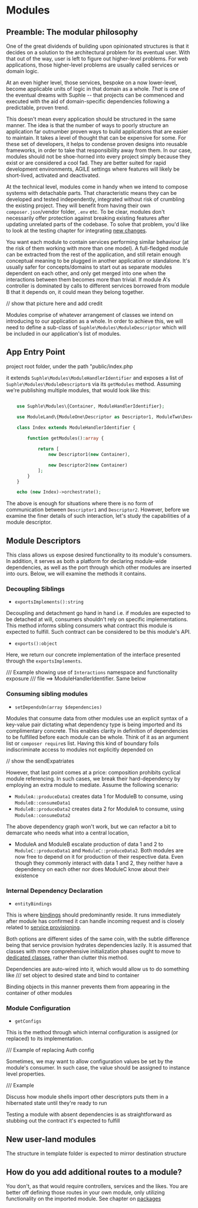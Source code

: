 # Modules

## Preamble: The modular philosophy

One of the great dividends of building upon opinionated structures is that it decides on a solution to the architectural problem for its eventual user. With that out of the way, user is left to figure out higher-level problems. For web applications, those higher-level problems are usually called services or domain logic.

At an even higher level, those services, bespoke on a now lower-level, become applicable units of logic in that domain as a whole. *That* is one of the eventual dreams with Suphle -- that projects can be commenced and executed with the aid of domain-specific dependencies following a predictable, proven trend.

This doesn't mean every application should be structured in the same manner. The idea is that the number of ways to poorly structure an application far outnumber proven ways to build applications that are easier to maintain. It takes a level of thought that can be expensive for some. For these set of developers, it helps to condense proven designs into reusable frameworks, in order to take that responsibility away from them. In our case, modules should not be shoe-horned into every project simply because they exist or are considered a cool fad. They are better suited for rapid development environments, AGILE settings where features will likely be short-lived, activated and deactivated.

At the technical level, modules come in handy when we intend to compose systems with detachable parts. That characteristic means they can be developed and tested independently, integrated without risk of crumbling the existing project. They will benefit from having their own `composer.json`/vendor folder, `.env` etc. To be clear, modules don't necessarily offer protection against breaking existing features after updating unrelated parts of the codebase. To solve that problem, you'd like to look at the testing chapter for integrating [new changes](/docs/v1/testing/confidently-integrating-upgrades).

You want each module to contain services performing similar behaviour (at the risk of them working with more than one model). A full-fledged module can be extracted from the rest of the application, and still retain enough conceptual meaning to be plugged in another application or standalone. It's usually safer for concepts/domains to start out as separate modules dependent on each other, and only get merged into one when the interactions between them becomes more than trivial. If module A's controller is dominated by calls to different services borrowed from module B that it depends on, it could mean they belong together.

// show that picture here and add credit

Modules comprise of whatever arrangement of classes we intend on introducing to our application as a whole. In order to achieve this, we will need to define a sub-class of `Suphle\Modules\ModuleDescriptor` which will be included in our application's list of modules.

## App Entry Point
project root folder, under the path "public/index.php

it extends `Suphle\Modules\ModuleHandlerIdentifier` and exposes a list of `Suphle\Modules\ModuleDescriptor`s via its `getModules` method. Assuming we're publishing multiple modules, that would look like this:

```php

	use Suphle\Modules\{Container, ModuleHandlerIdentifier};

	use ModuleLand\{ModuleOne\Descriptor as Descriptor1, ModuleTwo\Descriptor as Descriptor2};

	class Index extends ModuleHandlerIdentifier {
		
		function getModules():array {

			return [
				new Descriptor1(new Container),

				new Descriptor2(new Container)
			];
		}
	}

	echo (new Index)->orchestrate();
```
The above is enough for situations where there is no form of communication between `Descriptor1` and `Descriptor2`. However, before we examine the finer details of such interaction, let's study the capabilities of a module descriptor.

## Module Descriptors
This class allows us expose desired functionality to its module's consumers. In addition, it serves as both a platform for declaring module-wide dependencies, as well as the port through which other modules are inserted into ours. Below, we will examine the methods it contains.

### Decoupling Siblings
- `exportsImplements():string`

Decoupling and detachment go hand in hand i.e. if modules are expected to be detached at will, consumers shouldn't rely on specific implementations. This method informs sibling consumers what contract this module is expected to fulfill. Such contract can be considered to be this module's API.

- `exports():object`

Here, we return our concrete implementation of the interface presented through the `exportsImplements`.

/// Example showing use of `Interactions` namespace and functionality exposure
/// file ==> ModuleHandlerIdentifier. Same below

### Consuming sibling modules
- `setDependsOn(array $dependencies)`

Modules that consume data from other modules use an explicit syntax of a key-value pair dictating what dependency type is being imported and its complimentary concrete. This enables clarity in definition of dependencies to be fulfilled before each module can be whole. Think of it as an argument list or `composer require`s list. Having this kind of boundary foils indiscriminate access to modules not explicitly depended on

// show the sendExpatriates

However, that last point comes at a price: composition prohibits cyclical module referencing. In such cases, we break their hard-dependency by employing an extra module to mediate. Assume the following scenario:

- `ModuleA::produceData1` creates data 1 for ModuleB to consume, using `ModuleB::consumeData1`
- `ModuleB::produceData2` creates data 2 for ModuleA to consume, using `ModuleA::consumeData2`

The above dependency graph won't work, but we can refactor a bit to demarcate who needs what into a central location,

- ModuleA and ModuleB escalate production of data 1 and 2 to `ModuleC::produceData1` and `ModuleC::produceData2`. Both modules are now free to depend on it for production of their respective data. Even though they commonly interact with data 1 and 2, they neither have a dependency on each other nor does ModuleC know about their existence

### Internal Dependency Declaration
- `entityBindings`

This is where [bindings](/docs/v1/container/#contextual-binding) should predominantly reside. It runs immediately after module has confirmed it can handle incoming request and is closely related to [service provisioning](/docs/v1/service-provision).

Both options are different sides of the same coin, with the subtle difference being that service provision hydrates dependencies lazily. It is assumed that classes with more comprehensive initialization phases ought to move to [dedicated classes](/docs/v1/service-provision/#creating-a-new-provider), rather than clutter this method.

Dependencies are auto-wired into it, which would allow us to do something like
/// set object to desired state and bind to container

Binding objects in this manner prevents them from appearing in the container of other modules

### Module Configuration
- `getConfigs`

This is the method through which internal configuration is assigned (or replaced) to its implementation.

/// Example of replacing Auth config

Sometimes, we may want to allow configuration values be set by the module's consumer. In such case, the value should be assigned to instance level properties.

/// Example 

Discuss how module shells import other descriptors puts them in a hibernated state until they're ready to run

Testing a module with absent dependencies is as straightforward as stubbing out the contract it's expected to fulfill

## New user-land modules
The structure in template folder is expected to mirror destination structure

## How do you add additional routes to a module?
You don't, as that would require controllers, services and the likes. You are better off defining those routes in your own module, only utilizing functionality on the imported module. See chapter on [packages](/docs/v1/packages)